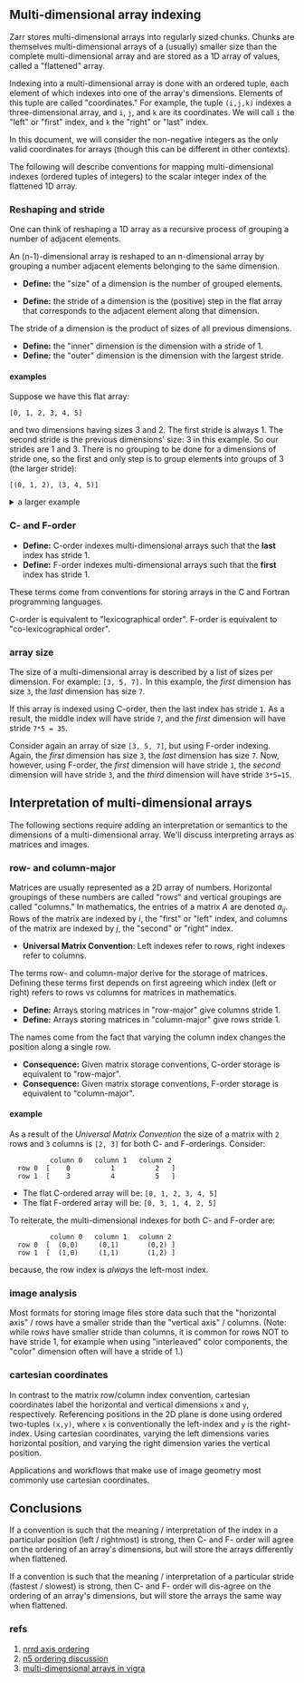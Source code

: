 ## Multi-dimensional array indexing

Zarr stores multi-dimensional arrays into regularly sized chunks.
Chunks are themselves multi-dimensional arrays of a (usually) smaller
size than the complete multi-dimensional array and are stored as a 1D
array of values, called a "flattened" array.

Indexing into a multi-dimensional array is done with an ordered tuple,
each element of which indexes into one of the array's dimensions.
Elements of this tuple are called "coordinates." For example, the tuple
`(i,j,k)` indexes a three-dimensional array, and `i`, `j`, and `k` are
its coordinates. We will call `i` the "left" or "first" index, and `k` the
"right" or "last" index.

In this document, we will consider the non-negative integers as the only
valid coordinates for arrays (though this can be different in other
contexts).

The following will describe conventions for mapping multi-dimensional
indexes (ordered tuples of integers) to the scalar integer index of the
flattened 1D array.

### Reshaping and stride

One can think of reshaping a 1D array as a recursive process of grouping a
number of adjacent elements.

An (n-1)-dimensional array is reshaped to an n-dimensional array by
grouping a number adjacent elements belonging to the same dimension. 

* **Define:** the "size" of a dimension is the number of grouped elements.

* **Define:** the stride of a dimension is the (positive) step in the
  flat array that corresponds to the adjacent element along that dimension.

The stride of a dimension is the product of sizes of all previous dimensions. 

* **Define:** the "inner" dimension is the dimension with a stride of 1.
* **Define:** the "outer" dimension is the dimension with the largest stride.

#### examples

Suppose we have this flat array:

`[0, 1, 2, 3, 4, 5]`

and two dimensions having sizes 3 and 2. The first stride is always 1.
The second stride is the previous dimensions' size: 3 in this example. So
our strides are 1 and 3. There is no grouping to be done for a
dimensions of stride one, so the first and only step is to group
elements into groups of 3 (the larger stride):

`[(0, 1, 2), (3, 4, 5)]`

<details>

<summary>a larger example</summary>

Suppose we have this flat array:

`[0, 1, 2, 3, 4, 5, 6, 7, 8, 9, 10, 11, 12, 13, 14, 15, 16, 17, 18, 19, 20, 21, 22, 23]`


and three dimensions having sizes 2, 3, and 4. Their strides are 1, 2, and 6
where `2*3 = 6`. There is no grouping to be done for a dimensions of stride 1,
so the first step is to join elements into groups of 2 (the
second stride):

`[(0, 1), (2, 3), (4, 5), (6, 7), (8, 9), (10, 11), (12, 13), (14, 15), (16, 17), (18, 19), (20, 21), (22, 23)]`

Next, group elements of the new list (which are themselves groups) into
groups of 3 (the largest stride).

`[((0, 1), (2, 3), (4, 5)), ((6, 7), (8, 9), (10, 11)), ((12, 13), (14, 15), (16, 17)), ((18, 19), (20, 21), (22, 23))]`

Notice:
* The element adjacent to `0` in the inner group is `1`, hence stride `1`.
* The element adjacent to `0` in the intermediate grouping is `2`, hence stride `2`.
* The element adjacent to `0` in the outer grouping is `6`, hence stride `6`.

</details>


### C- and F-order

* **Define:** C-order indexes multi-dimensional arrays such that the **last** index has stride 1.
* **Define:** F-order indexes multi-dimensional arrays such that the **first** index has stride 1.

These terms come from conventions for storing arrays in the C and Fortran programming languages.

C-order is equivalent to "lexicographical order". F-order is equivalent to "co-lexicographical
order".

### array size

The size of a multi-dimensional array is described by a list of sizes per
dimension. For example: `[3, 5, 7].` In this example, the *first*
dimension has size `3`, the *last* dimension has size `7`.

If this array is indexed using C-order, then the last index has stride
`1`. As a result, the middle index will have stride `7`, and the *first*
dimension will have stride `7*5 = 35`. 

Consider again an array of size `[3, 5, 7]`, but using F-order
indexing. Again, the *first* dimension has size `3`, the *last*
dimension has size `7`. Now, however, using F-order, the 
*first* dimension will have stride `1`, the *second* dimension will have
stride `3`, and the *third* dimension will have stride `3*5=15`.

## Interpretation of multi-dimensional arrays

The following sections require adding an interpretation or semantics to
the dimensions of a multi-dimensional array. We'll discuss interpreting
arrays as matrices and images.

### row- and column-major

Matrices are usually represented as a 2D array of numbers. Horizontal
groupings of these numbers are called "rows" and vertical groupings are
called "columns." In mathematics, the entries of a matrix $A$ are
denoted $a_{ij}$. Rows of the matrix are indexed by $i$, the
"first" or "left" index, and columns of the matrix are indexed by $j$,
the "second" or "right" index.

* **Universal Matrix Convention**: Left indexes refer to rows,
  right indexes refer to columns.

The terms row- and column-major derive for the storage of matrices.
Defining these terms first depends on first agreeing which index (left
or right) refers to rows vs columns for matrices in mathematics.

* **Define:** Arrays storing matrices in "row-major" give columns stride 1. 
* **Define:** Arrays storing matrices in "column-major" give rows stride 1. 

The names come from the fact that varying the column index changes the
position along a single row.

* **Consequence:** Given matrix storage conventions, C-order storage is
  equivalent to "row-major".
* **Consequence:** Given matrix storage conventions, F-order storage is
  equivalent to "column-major".

#### example

As a result of the *Universal Matrix Convention* the size of a matrix
with `2` rows and `3` columns is `[2, 3]` for both C- and F-orderings.
Consider:

```
          column 0   column 1   column 2
  row 0  [    0          1          2   ]
  row 1  [    3          4          5   ]
```

* The flat C-ordered array will be: `[0, 1, 2, 3, 4, 5]`
* The flat F-ordered array will be: `[0, 3, 1, 4, 2, 5]`

To reiterate, the multi-dimensional indexes for both C- and F-order are:

```
          column 0   column 1   column 2
  row 0  [  (0,0)     (0,1)       (0,2) ]
  row 1  [  (1,0)     (1,1)       (1,2) ]
```

because, the row index is *always* the left-most index.


### image analysis

Most formats for storing image files store data such that the
"horizontal axis" / rows have a smaller stride than the "vertical axis"
/ columns.  (Note: while rows have smaller stride than columns, it is
common for rows NOT to have stride 1, for example when using
"interleaved" color components, the "color" dimension often will have a
stride of 1.)

### cartesian coordinates

In contrast to the matrix row/column index convention, cartesian
coordinates label the horizontal and vertical dimensions `x` and `y`,
respectively. Referencing positions in the 2D plane is done using
ordered two-tuples `(x,y)`, where `x` is conventionally the left-index
and `y` is the right-index. Using cartesian coordinates, varying
the left dimensions varies horizontal position, and varying the right
dimension varies the vertical position.

Applications and workflows that make use of image geometry most commonly
use cartesian coordinates.

## Conclusions

If a convention is such that the meaning / interpretation of the index
in a particular position (left / rightmost) is strong, then C- and F-
order will agree on the ordering of an array's dimensions, but will
store the arrays differently when flattened.

If a convention is such that the meaning / interpretation of a
particular stride (fastest / slowest) is strong, then C- and F- order
will dis-agree on the ordering of an array's dimensions, but will store the
arrays the same way when flattened.

### refs

1) [nrrd axis ordering](https://teem.sourceforge.net/nrrd/format.html#general.4)
2) [n5 ordering discussion](https://github.com/saalfeldlab/n5/issues/31)
3) [multi-dimensional arrays in vigra](http://ukoethe.github.io/vigra/doc-release/vigranumpy/index.html#more-on-the-motivation-and-use-of-axistags)

